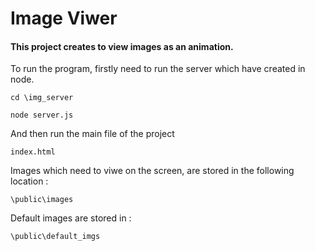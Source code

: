 # Image Viwer

#### This project creates to view images as an animation.

To run the program, firstly need to run the server which have created in node.

```CMD
cd \img_server
```

```CMD
node server.js
```

And then run the main file of the project

```CMD
index.html
```

Images which need to viwe on the screen, are stored in the following location :

```
\public\images
```

Default images are stored in :

```
\public\default_imgs
```
